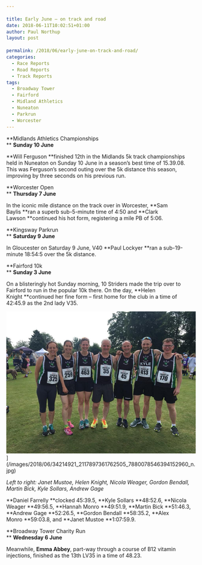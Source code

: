 ```yaml
---

title: Early June – on track and road
date: 2018-06-11T10:02:51+01:00
author: Paul Northup
layout: post

permalink: /2018/06/early-june-on-track-and-road/
categories:
  - Race Reports
  - Road Reports
  - Track Reports
tags:
  - Broadway Tower
  - Fairford
  - Midland Athletics
  - Nuneaton
  - Parkrun
  - Worcester
---
```

**Midlands Athletics Championships  
** **Sunday 10 June**

**Will Ferguson **finished 12th in the Midlands 5k track championships held in Nuneaton on Sunday 10 June in a season’s best time of 15.39.08. This was Ferguson’s second outing over the 5k distance this season, improving by three seconds on his previous run.

**Worcester Open  
** **Thursday 7 June**

In the iconic mile distance on the track over in Worcester, **Sam Baylis **ran a superb sub-5-minute time of 4:50 and **Clark Lawson **continued his hot form, registering a mile PB of 5:06.

**Kingsway Parkrun  
** **Saturday 9 June**

In Gloucester on Saturday 9 June, V40 **Paul Lockyer **ran a sub-19-minute 18:54:5 over the 5k distance.

**Fairford 10k  
** **Sunday 3 June**

On a blisteringly hot Sunday morning, 10 Striders made the trip over to Fairford to run in the popular 10k there. On the day, **Helen Knight **continued her fine form – first home for the club in a time of 42:45.9 as the 2nd lady V35.

<img src="/images/2018/06/34214921_2117897361762505_7880078546394152960_n.jpg" alt="34214921_2117897361762505_7880078546394152960_n"/>](/images/2018/06/34214921_2117897361762505_7880078546394152960_n.jpg)

<p>
  <em>Left to right: Janet Mustoe, Helen Knight, Nicola Weager, Gordon Bendall, Martin Bick, Kyle Sollars, Andrew Gage</em>
</p>

**Daniel Farrelly **clocked 45:39.5, **Kyle Sollars **48:52.6, **Nicola Weager **49:56.5, **Hannah Monro **49:51.9, **Martin Bick **51:46.3, **Andrew Gage **52:26.5, **Gordon Bendall **58:35.2, **Alex Monro **59:03.8, and **Janet Mustoe **1:07:59.9.

**Broadway Tower Charity Run  
** **Wednesday 6 June**

Meanwhile, **Emma Abbey**, part-way through a course of B12 vitamin injections, finished as the 13th LV35 in a time of 48.23.

&nbsp;

&nbsp;